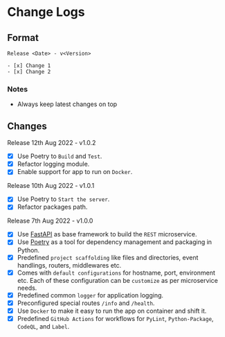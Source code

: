 # Change Logs

## Format

```
Release <Date> - v<Version>

- [x] Change 1
- [x] Change 2
```

### Notes

* Always keep latest changes on top

## Changes

Release 12th Aug 2022 - v1.0.2

- [x] Use Poetry to `Build` and `Test`.
- [x] Refactor logging module.
- [x] Enable support for app to run on `Docker`.

Release 10th Aug 2022 - v1.0.1

- [x] Use Poetry to `Start the server`.
- [x] Refactor packages path.

Release 7th Aug 2022 - v1.0.0

- [x] Use [FastAPI](https://fastapi.tiangolo.com/) as base framework to build the `REST` microservice.
- [x] Use [Poetry](https://python-poetry.org/docs/) as a tool for dependency management and packaging in Python.
- [x] Predefined `project scaffolding` like files and directories, event handlings, routers, middlewares etc.
- [x] Comes with `default configurations` for hostname, port, environment etc. Each of these configuration can be `customize` as per microservice needs.
- [x] Predefined common `logger` for application logging.
- [x] Preconfigured special routes `/info` and `/health`.
- [x] Use `Docker` to make it easy to run the app on container and shift it.
- [x] Predefined `GitHub Actions` for workflows for `PyLint`, `Python-Package`, `CodeQL`, and `Label`.

